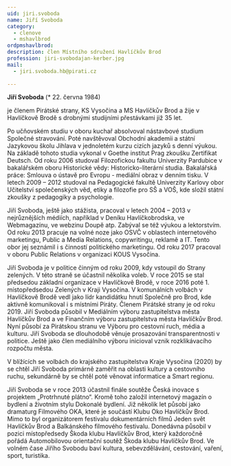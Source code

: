 ```yaml
---
uid: jiri.svoboda
name: Jiří Svoboda
category:
  - clenove
  - mshavlbrod
ordpmshavlbrod: 
description: člen Místního sdružení Havlíčkův Brod
profession: jiri-svobodajan-kerber.jpg
mail:
  - jiri.svoboda.hb@pirati.cz
  
---
```


**Jiří Svoboda** (* 22. června 1984)

je členem Pirátské strany, KS Vysočina a MS Havlíčkův Brod a žije v Havlíčkově Brodě s drobnými studijními přestávkami již 35 let.

Po učňovském studiu v oboru kuchař absolvoval nástavbové studium Společné stravování. Poté navštěvoval Obchodní akademii a státní Jazykovou školu Jihlava v jednoletém kurzu cizích jazyků s denní výukou. Na základě tohoto studia vykonal v Goethe institut Prag zkoušku Zertifikat Deutsch. Od roku 2006 studoval Filozofickou fakultu Univerzity Pardubice v bakalářském oboru Historické vědy: Historicko-literární studia. Bakalářská práce: Smlouva o ústavě pro Evropu - mediální obraz v denním tisku. V letech 2009 – 2012 studoval na Pedagogické fakultě Univerzity Karlovy obor Učitelství společenských věd, etiky a filozofie pro SŠ a VOŠ, kde složil státní zkoušky z pedagogiky a psychologie.

Jiří Svoboda, ještě jako stážista, pracoval v letech 2004 – 2013 v nejrůznějších médiích, například v Deníku Havlíčkobrodska, ve Webmagazínu, ve webzinu Doupě atp. Zabýval se též výukou a lektorstvím. Od roku 2013 pracuje na volné noze jako OSVČ v oblastech internetového marketingu, Public a Media Relations, copywritingu, reklamě a IT. Tento obor jej seznámil i s činností politického marketingu. Od roku 2017 pracoval v oboru Public Relations v organizaci KOUS Vysočina.

Jiří Svoboda je v politice činným od roku 2009, kdy vstoupil do Strany zelených. V této straně se účastnil několika voleb. V roce 2015 se stal předsedou základní organizace v Havlíčkově Brodě, v roce 2016 poté 1. místopředsedou Zelených v Kraji Vysočina. V komunálních volbách v Havlíčkově Brodě vedl jako lídr kandidátku hnutí Společně pro Brod, kde aktivně komunikoval i s místními Piráty. Členem Pirátské strany je od roku 2019. Jiří Svoboda působil v Mediálním výboru zastupitelstva města Havlíčkův Brod a ve Finančním výboru zastupitelstva města Havlíčkův Brod. Nyní působí za Pirátskou stranu ve Výboru pro cestovní ruch, média a kulturu. Jiří Svoboda se dlouhodobě věnuje prosazování transparentnosti v politice. Ještě jako člen mediálního výboru inicioval vznik rozklikávacího rozpočtu města.

V blížících se volbách do krajského zastupitelstva Kraje Vysočina (2020) by se chtěl Jiří Svoboda primárně zaměřit na oblasti kultury a cestovního ruchu, sekundárně by se chtěl poté věnovat informatice a Smart regionu.

Jiří Svoboda se v roce 2013 účastnil finále soutěže Česká inovace s projektem „Protrhnuté plátno“. Kromě toho založil internetový magazín o bydlení a životním stylu Dokonalé bydlení. Již několik let působí jako dramaturg Filmového OKA, které je součástí Klubu Oko Havlíčkův Brod. Mimo to byl organizátorem festivalu dokumentárních filmů Jeden svět Havlíčkův Brod a Balkánského filmového festivalu. Donedávna působil v pozici místopředsedy Škoda klubu Havlíčkův Brod, který každoročně pořádá Automobilovou orientační soutěž Škoda klubu Havlíčkův Brod. Ve volném čase Jiřího Svobodu baví kultura, sebevzdělávání, cestování, vaření, sport, turistika.

